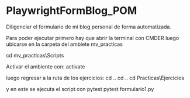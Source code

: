 # PlaywrightFormBlog_POM
Diligenciar el formulario de mi blog personal de forma automatizada.


Para poder ejecutar primero hay que abrir la terminal con CMDER
luego ubicarse en la carpeta del ambiete mv_practicas

cd mv_practicas\Scripts

Activar el ambiente con:
activate

luego regresar a la ruta de los ejercicios:
cd ..
cd ..
cd Practicas\Ejercicios

y en este se ejecuta el script con pytest
pytest formulario1.py
